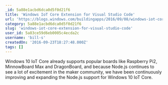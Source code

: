 ```yaml
---
_id: 5a88e1acbd6dca0d5f0d21f6
title: 'Windows IoT Core Extension for Visual Studio Code'
url: 'https://blogs.windows.com/buildingapps/2016/09/08/windows-iot-core-extension-for-visual-studio-code/'
category: 5a88e1acbd6dca0d5f0d21f6
slug: 'windows-iot-core-extension-for-visual-studio-code'
user_id: 5a83ce59d6eb0005c4ecda2c
username: 'bill-s'
createdOn: '2016-09-23T18:27:48.000Z'
tags: []
---
```


Windows 10 IoT Core already supports popular boards like Raspberry Pi2, MinnowBoard Max and DragonBoard, and because Node.js continues to see a lot of excitement in the maker community, we have been continuously improving and expanding the Node.js support for Windows 10 IoT Core.
